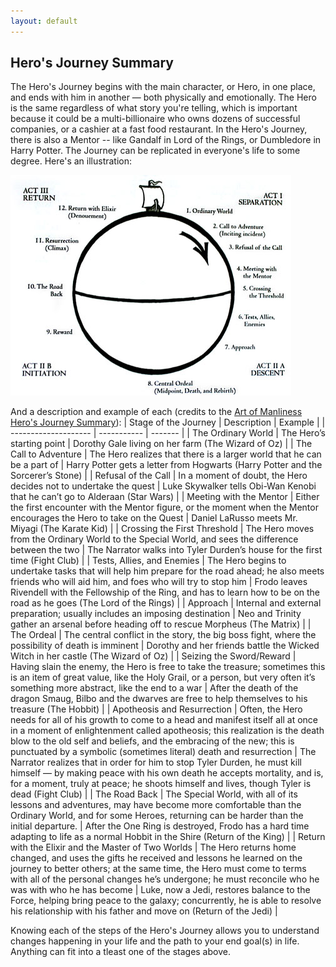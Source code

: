 ```yaml
---
layout: default
---
```


## Hero's Journey Summary
The Hero's Journey begins with the main character, or Hero, in one place, and ends with him in another — both physically and emotionally. The Hero is the same regardless of what story you're telling, which is important because it could be a multi-billionaire who owns dozens of successful companies, or a cashier at a fast food restaurant. In the Hero's Journey, there is also a Mentor -- like Gandalf in Lord of the Rings, or Dumbledore in Harry Potter. The Journey can be replicated in everyone's life to some degree. Here's an illustration:

![Hero's Journey](./images/vogsmall.jpg)

And a description and example of each (credits to the [Art of Manliness Hero's Journey Summary](https://www.artofmanliness.com/articles/heros-journey/)):
| Stage of the Journey | Description | Example |
| -------------------- | ----------- | ------- |
| The Ordinary World   | The Hero’s starting point | Dorothy Gale living on her farm (The Wizard of Oz) |
| The Call to Adventure | The Hero realizes that there is a larger world that he can be a part of | Harry Potter gets a letter from Hogwarts (Harry Potter and the Sorcerer’s Stone) |
| Refusal of the Call | In a moment of doubt, the Hero decides not to undertake the quest	| Luke Skywalker tells Obi-Wan Kenobi that he can’t go to Alderaan (Star Wars) |
| Meeting with the Mentor | Either the first encounter with the Mentor figure, or the moment when the Mentor encourages the Hero to take on the Quest	| Daniel LaRusso meets Mr. Miyagi (The Karate Kid) |
| Crossing the First Threshold | The Hero moves from the Ordinary World to the Special World, and sees the difference between the two | The Narrator walks into Tyler Durden’s house for the first time (Fight Club) |
| Tests, Allies, and Enemies | The Hero begins to undertake tasks that will help him prepare for the road ahead; he also meets friends who will aid him, and foes who will try to stop him | Frodo leaves Rivendell with the Fellowship of the Ring, and has to learn how to be on the road as he goes (The Lord of the Rings) |
| Approach | Internal and external preparation; usually includes an imposing destination	| Neo and Trinity gather an arsenal before heading off to rescue Morpheus (The Matrix) |
| The Ordeal | The central conflict in the story, the big boss fight, where the possibility of death is imminent | Dorothy and her friends battle the Wicked Witch in her castle (The Wizard of Oz) |
| Seizing the Sword/Reward | Having slain the enemy, the Hero is free to take the treasure; sometimes this is an item of great value, like the Holy Grail, or a person, but very often it’s something more abstract, like the end to a war	| After the death of the dragon Smaug, Bilbo and the dwarves are free to help themselves to his treasure (The Hobbit) |
| Apotheosis and Resurrection | Often, the Hero needs for all of his growth to come to a head and manifest itself all at once in a moment of enlightenment called apotheosis; this realization is the death blow to the old self and beliefs, and the embracing of the new; this is punctuated by a symbolic (sometimes literal) death and resurrection	| The Narrator realizes that in order for him to stop Tyler Durden, he must kill himself — by making peace with his own death he accepts mortality, and is, for a moment, truly at peace; he shoots himself and lives, though Tyler is dead (Fight Club) |
| The Road Back	| The Special World, with all of its lessons and adventures, may have become more comfortable than the Ordinary World, and for some Heroes, returning can be harder than the initial departure. | After the One Ring is destroyed, Frodo has a hard time adapting to life as a normal Hobbit in the Shire (Return of the King) |
| Return with the Elixir and the Master of Two Worlds | The Hero returns home changed, and uses the gifts he received and lessons he learned on the journey to better others; at the same time, the Hero must come to terms with all of the personal changes he’s undergone; he must reconcile who he was with who he has become | Luke, now a Jedi, restores balance to the Force, helping bring peace to the galaxy; concurrently, he is able to resolve his relationship with his father and move on (Return of the Jedi) |

Knowing each of the steps of the Hero's Journey allows you to understand changes happening in your life and the path to your end goal(s) in life. Anything can fit into a tleast one of the stages above.